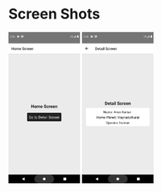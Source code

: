 # Screen Shots
<img src="https://github.com/ArunKumarVallal99/Navigation/blob/Stack-with-Passing-data/Screenshots/Screenshot_1607681182.png" height='300'>

<img src="https://github.com/ArunKumarVallal99/Navigation/blob/Stack-with-Passing-data/Screenshots/Screenshot_1607681184.png" height='300'>
